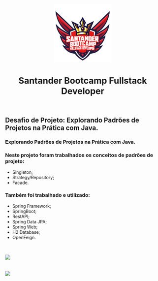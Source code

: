 <div align="center">

<img src="https://github.com/bragabriel/Bootcamp-FullStackDeveloper/blob/main/logo-bootcamp.png" width="190px">

# Santander Bootcamp Fullstack Developer

</div>

<br>

## Desafio de Projeto: Explorando Padrões de Projetos na Prática com Java.

### Explorando Padrões de Projetos na Prática com Java. 
### Neste projeto foram trabalhados os conceitos de padrões de projeto:

- Singleton;
- Strategy/Repository;
- Facade.

### Também foi trabalhado e utilizado:

- Spring Framework;
- SpringBoot;
- RestAPI;
- Spring Data JPA;
- Spring Web;
- H2 Database;
- OpenFeign.

<br>
<br>
<img src="https://github.com/bragabriel/BootcampSantander-FullStackDeveloper/blob/main/Spring-Framework/lab-padroes-projeto-spring-main/img/springboot-img.png" width="650px"></img> <br></br>

<br>
<img src="https://github.com/bragabriel/BootcampSantander-FullStackDeveloper/blob/main/Spring-Framework/lab-padroes-projeto-spring-main/img/swagger-img.png" width="650px"></img> <br></br>
